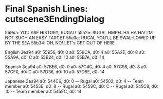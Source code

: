 # Final Spanish Lines: cutscene3EndingDialog

559da: YOU ARE HISTORY, RUGAL!
55a2e: RUGAL HMPH..HA HA HA! I'M NOT SUCH AN EASY TARGET
55a0a: RUGAL YOU'LL BE SWAL-LOWED UP BY THE SEA
55b34: OH, NO! LET's GET OUT OF HERE

English 3ea94
a0: 55956, d0: 0
a0: 559CA, d0: 4
a0: 55A2E, d0: 8
a0: 55A9A, d0: C
a0: 55B24, d0: 10
a0: 55B7A, d0: 14

Spanish 3ea94
a0: 57BE6, d0: 0
a0: 57C4C, d0: 4
a0: 57C98, d0: 8
a0: 57CF0, d0: C
a0: 57D36, d0: 10
a0: 57D8E, d0: 14

Japanese 3ea94
a0: 544C6, d0: 0 -- Rugal
a0: 54502, d0: 4 -- Team member
a0: 5453E, d0: 8 -- Rugal
a0: 5459C, d0: C -- Rugal
a0: 545C8, d0: 10 -- Team member
a0: 545EC, d0: 14
